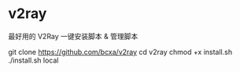 # v2ray
最好用的 V2Ray 一键安装脚本 &amp; 管理脚本

git clone https://github.com/bcxa/v2ray
cd v2ray
chmod +x install.sh
./install.sh local
